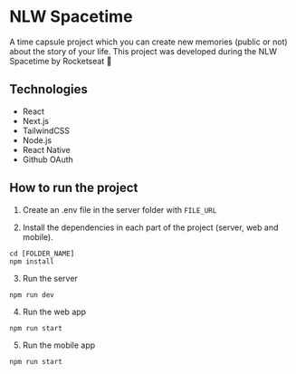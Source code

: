 # NLW Spacetime
A time capsule project which you can create new memories (public or not) about the story of your life. This project was developed during the NLW Spacetime by Rocketseat :rocket:

## Technologies
- React
- Next.js
- TailwindCSS
- Node.js
- React Native
- Github OAuth

## How to run the project
1. Create an .env file in the server folder with `FILE_URL`

2. Install the dependencies in each part of the project (server, web and mobile).
```
cd [FOLDER_NAME]
npm install
```

3. Run the server
```
npm run dev
```

4. Run the web app
```
npm run start
```

5. Run the mobile app
```
npm run start
```
